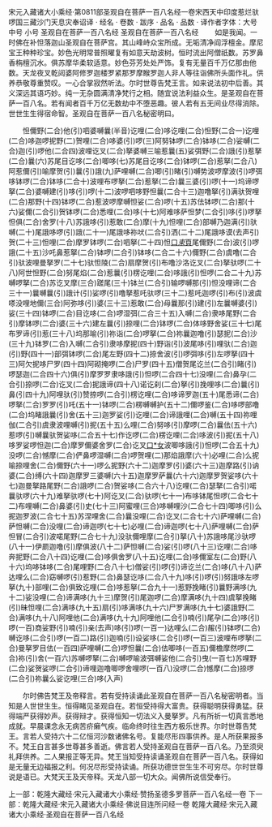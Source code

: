 宋元入藏诸大小乘经·第0811部圣观自在菩萨一百八名经一卷宋西天中印度惹烂驮啰国三藏沙门天息灾奉诏译
· 经名 · 卷数 · 跋序
· 品名 · 品数 · 译作者字体：大号 中号 小号
圣观自在菩萨一百八名经
圣观自在菩萨一百八名经
　　如是我闻。一时佛在补怛落迦山圣观自在菩萨宫。其山峰峙众宝所成。无垢清净阎浮檀金。摩尼宝王种种珍宝。妙色光明常普照曜复有如意天劫波树。恒时流出阿僧祇数。苏罗鼻香栴檀沉水。俱苏摩华柔软适意。妙色芬芳处处严饰。复有无量百千万亿那由他数。天龙夜叉乾闼婆阿修罗迦楼罗紧那罗摩睺罗迦人非人等往诣佛所头面作礼。供养恭敬尊重赞叹。一心合掌寂然听法。尔时世尊告梵王言。如来说法初中后善。其义深远其语巧妙。纯一无杂圆满清净梵行之相。随宜说法利益众生。是圣观自在菩萨一百八名。若有闻者百千万亿无数劫中不堕恶趣。彼人若有五无间业尽得消除。世世生生得宿命智。圣观自在菩萨一百八名秘密明曰。

　　怛儞野(二合)他(引)呬婆嚩曩(半音)讫哩(二合)哆讫哩(二合)怛野(二合一)讫哩(二合)哆迦啰抳野(二)贺哩(二合)哆婆(引)啰(三)阿努钵啰(二合)钵哆(二合)娑嚩(二合)迦(引)啰他(二合四)波哩讫叉(二合)拏婆嚩三喻惹曩(五)娑弭野(二合)誐(引)惹拏(二合)曩(六)苏尾目讫哆(二合)唧哆(七)苏尾目讫哆(二合)钵啰(二合)惹拏(二合八)阿惹儞(引)喻摩贺(引)曩(引)誐(九)萨哩嚩(二合)唧(引)睹(引)嚩势波啰摩波(引)啰弭哆钵啰(二合)钵哆(二合十)波哩布啰拏(二合)惹拏(二合)曩三婆(引)啰(十一)坞谛啰拏(二合)婆嚩建(引)哆(引)啰(十二)波啰呬哆野怛曩(二合十三)迦噜拏(引)满驮贺哩(二合)那野(十四)钵啰(二合)惹波啰摩嚩怛娑(二合)啰(十五)苏佉钵啰(二合)那(十六)娑儞(二合引)贺钵啰(二合)悉哩(二合)哆(十七)阿难哆萨怛梦(二合引)哆(引)啰拏怛俱(二合)舍罗(十八)苏誐哆(引)惹敢(二合)摩(十九)怛哩(二合)部嚩乃迦满(引)驮嚩(二十)尾誐哆啰(引)誐(二十一)尾誐哆祢吠(二合引)洒(二十二)尾誐哆谟(去声引)贺(二十三)怛哩(二合)摩罗钵啰(二合)呬拏(二十四)怛[口*束*頁](二合引)尾儞野(二合)波(引)啰誐(二十五)沙吒鼻惹拏(二合)钵啰(二合引)钵哆(二合二十六)儞野(二合)虞噜(二合引)驮波哩曼拏罗(二十七)驮怛陵(二合)扇摩贺(引)布噜沙洛讫叉(二合)拏驮啰(二十八)阿世怛野(二合)努尾焰(二合)惹曩(引)楞讫哩(二合)哆誐(引)怛啰(二合二十九)苏嚩啰拏(二合)苏讫叉摩(三合)蹉尾(三十)钵兰(二合引)输啰嚩那(引)怛没哩谛(二合三十一)曩嚩曩(引)誐计(引)娑啰(引)噜拏惹吒驮啰(三十二)惹吒迦啰(引)布(引)波虞嗏没哩地儞(三合)阿弥哆(引)婆(三十三)惹敢(二合)母曩那(引)建(引)左曩嚩婆(引)娑(三十四)钵啰(二合)目讫哆(二合)啰湿弭(二合三十五)入嚩(二合)隶哆尾野(二合引)摩钵啰(二合)婆(三十六)建左曩(引)捺哩(二合)钵啰(二合)体哆野舍娑(三十七)尾布罗谛(引)惹(三十八)坞那喻(引)祢诣(二合)啰拏(二合)祢曩迦噜(引)瑟抳(二合)沙(三十九)钵罗(二合)入嚩(二合引)隶哆摩抳(四十)野诣(引)波尾哆(引)哩驮(二合)迦(引)野(四十一)部弭钵啰(二合)尾左野(四十二)捺舍波(引)啰弭哆(引)左啰拏(四十三)阿欠抳哆尸罗(四十四)阿砌掩啰(二合)尸罗(四十五)僧贺尾讫兰(二合引)睹(引)啰瑟迦(二合四十六)俱(引)摩罗罗隶哆誐(引)怛啰(二合四十七)没哩(二合)鼻孕(二合引)捺啰(二合)讫叉(二合)抳誐谛(四十八)诺讫刹(二合)拏(引)挽哩哆(二合)曩(引)鼻(引四十九)阿哩驮(引)赞捺啰(二合引)楞讫哩(二合)哆谛罗迦(五十)尾悉谛(二合)啰拏(二合)罗罗(引)吒(五十一)钵啰(二合)楞嚩嚩护(五十二)儞啰鉴(二合)哆啰部噜(二合)坞睹誐曩(引)舍(五十三)迦罗娑(引)讫哩(二合)谛誐哩(二合)嚩(五十四)祢哩伽(二合引)虞隶波哩嚩(引)抳(五十五)么哩(二合)努哆(引)摩啰(二合)曩佉(五十六)惹啰(引)嚩曩驮贺娑哆(二合五十七)作讫啰(二合)楞讫哩(二合)哆波(引)抳(五十八)哆罗娑啰怛迦(二合)摩罗儞婆舍罗(二合)讫叉[口*女](三合引)波唧哆誐(引)怛啰(二合五十九)没啰(二合)憾摩(二合)俨鼻啰湿嚩(二合)啰贺哩(二)那焰誐摩(六十)必哩(二合)么抳喻捺哩舍(二合)儞野(六十一)啰么抳野(六十二)迦摩罗(引)婆(六十三)迦摩路(引)讷婆(二合)缚(六十四)迦摩罗三婆嚩(六十五)迦摩罗萨曩(六十六)迦摩罗贺娑哆(六十七)迦曼拏路尾野(二合)誐啰(二合)贺娑哆(二合六十八)讫哩(二合)瑟拏(二合引)喏曩驮啰(六十九)难拏驮啰(七十)阿讫叉(二合)驮啰(七十一)布哆钵尾怛啰(二合七十二)布哩嚩(二合)鼻婆(引)史(七十三)阿蜜哩(三合)哆嚩哩沙(二合七十四)唧哆(引)么抳迦罗波(二合七十五)苏涅哩舍(二合)曩没哩(二合)讫叉(二合七十六)萨哩嚩(二合)萨怛嚩(二合)没哩(二合)谛迦啰(七十七)必哩(二合)谛迦啰(七十八)萨哩嚩(二合)萨怛冒(二合引)波喏尾野(二合七十九)没驮儞哩摩(二合引)拏(八十)苏誐哆尾沙驮啰(八十一)伊罽迦噜(引)摩俱波(八十二)萨怛嚩(二合)娑(引)啰(八十三)讫哩(二合)哆奔抳野(二合八十四)讫哩(二合)哆俱舍罗(八十五)讫哩(二合)哆儞室左(二合)野(八十六)坞哆钵哆(二合)尾哩野(二合八十七)僧娑(引)啰(引)谛讫兰(二合)哆(八十八)萨达哩么(二合)窈嚩啰(引)惹野(二合)鼻瑟讫哆(二合八十九)哆(引)啰(引)努誐哆左啰拏(九十)部哩(二合)俱致讫哩(二合)哆惹拏(二合九十一)惹野挽睹(引)曩野满哆(九十二)娑没哩(二合)谛满哆(九十三)摩贺(引)尾迦啰(二合)摩满哆(九十四)虞拏挽睹(引)昧怛哩(二合)满哆(九十五)扇(引)哆满哆(九十六)尸罗满哆(九十七)婆誐野(二合)满哆(九十八)阿哩他(二合)满哆(九十九)阿哩他(二合引)喃(引)尾孕(二合)哆(引)啰(一百)商娑野(引)喃(引)亲(去声)哆(引)啰(一百一)达哩么(二合)赧(引)钵啰(二合)嚩讫哆(二合引)啰(一百二)路(引)迦喃(引)设娑哆(二合引)啰(一百三)波哩布啰拏(二合)曼拏罗目佉(一百四)萨哩嚩(二合)啰怛曩(二合)佉唧哆(一百五)儞檐摩然啰(二合)祢(引)舍(一百六)苏嚩啰拏(二合)嚩啰喻波弭嚩娑他(二合引)曳(一百七)苏哩野(二合)娑贺娑啰(二合引)谛哩迦噜唧啰舍哩啰(一百八)没啰(二合)憾摩(二合)捺啰(二合引)祢曩么娑讫哩(三合)哆(入声)

　　尔时佛告梵王及帝释言。若有受持读诵此圣观自在菩萨一百八名秘密明者。当知是人世世生生。恒得睹见圣观自在。若恒受持得大富贵。获得聪明获得勇猛。获得端严获得妙声。获得辩才。获得恒知一切法义入曼拏罗。凡有所祈一切真言悉地成就。早晨课念永无病苦疥癞气疾。临命终时往生西方极乐世界。尔时世尊告梵王。言若人受持六十二亿恒河沙数诸佛名号。复能尽形四事供养。是人所获果报多不。梵王白言甚多世尊甚多善逝。佛言若人受持圣观自在菩萨一百八名。乃至须臾礼拜供养。二人果报正等无异。梵王当知受持读诵圣观自在菩萨一百八名。获得如是无量无边福报之利。何况尽形受持读诵。所获功德世世生生不可穷尽。尔时世尊说是语已。大梵天王及天帝释。天龙八部一切大众。闻佛所说信受奉行。

上一部：乾隆大藏经·宋元入藏诸大小乘经·赞扬圣德多罗菩萨一百八名经一卷
下一部：乾隆大藏经·宋元入藏诸大小乘经·佛说目连所问经一卷
乾隆大藏经·宋元入藏诸大小乘经·圣观自在菩萨一百八名经